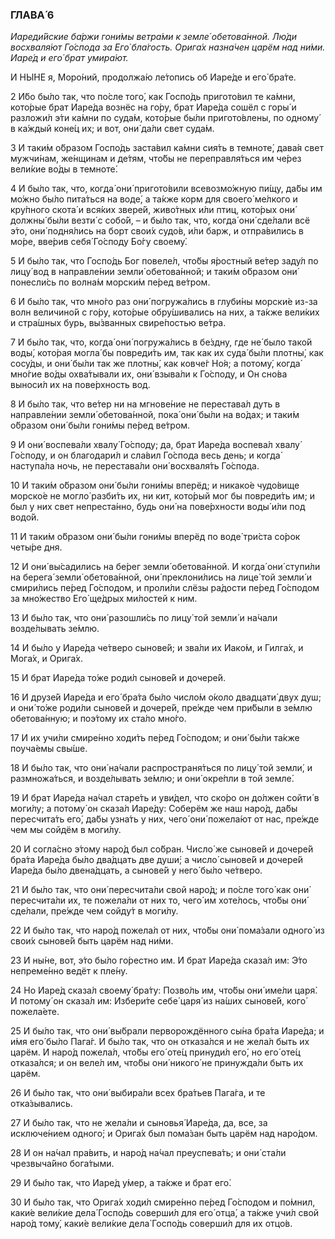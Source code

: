 ### ГЛАВА́ 6

_Иареди́йские ба́ржи гони́мы ветра́ми к земле́ обетова́нной. Лю́ди восхваля́ют Го́спода за Его́ бла́гость. Орига́х назна́чен царём над ни́ми. Иаре́д и его́ брат умира́ют._

И НЫ́НЕ я, Моро́ний, продолжа́ю ле́топись об Иаре́де и его́ бра́те.

2 И́бо бы́ло так, что по́сле того́, как Госпо́дь пригото́вил те ка́мни, кото́рые брат Иаре́да вознёс на го́ру, брат Иаре́да сошёл с горы́ и разложи́л э́ти ка́мни по суда́м, кото́рые бы́ли пригото́влены, по одному́ в ка́ждый коне́ц их; и вот, они́ да́ли свет суда́м.

3 И таки́м о́бразом Госпо́дь заста́вил ка́мни сия́ть в темноте́, дава́я свет мужчи́нам, же́нщинам и де́тям, что́бы не переправля́ться им че́рез вели́кие во́ды в темноте́.

4 И бы́ло так, что, когда́ они́ пригото́вили всевозмо́жную пи́щу, да́бы им мо́жно бы́ло пита́ться на воде́, а та́кже корм для своего́ ме́лкого и кру́пного скота́ и вся́ких звере́й, живо́тных и́ли птиц, кото́рых они́ должны́ бы́ли везти́ с собо́й, – и бы́ло так, что, когда́ они́ сде́лали всё э́то, они́ подня́лись на борт свои́х судо́в, и́ли барж, и отпра́вились в мо́ре, вве́рив себя́ Го́споду Бо́гу своему́.

5 И бы́ло так, что Госпо́дь Бог повеле́л, что́бы я́ростный ве́тер заду́л по лицу́ вод в направле́нии земли́ обетова́нной; и таки́м о́бразом они́ понесли́сь по волна́м морски́м пе́ред ве́тром.

6 И бы́ло так, что мно́го раз они́ погружа́лись в глуби́ны морски́е из-за волн величино́й с го́ру, кото́рые обру́шивались на них, а та́кже вели́ких и стра́шных бурь, вы́званных свире́постью ве́тра.

7 И бы́ло так, что, когда́ они́ погружа́лись в бе́здну, где не́ было тако́й воды́, кото́рая могла́ бы повреди́ть им, так как их суда́ бы́ли плотны́, как сосу́ды, и они́ бы́ли так же плотны́, как ковче́г Но́я; а потому́, когда́ мно́гие во́ды охва́тывали их, они́ взыва́ли к Го́споду, и Он сно́ва выноси́л их на пове́рхность вод.

8 И бы́ло так, что ве́тер ни на мгнове́ние не перестава́л дуть в направле́нии земли́ обетова́нной, пока́ они́ бы́ли на во́дах; и таки́м о́бразом они́ бы́ли гони́мы пе́ред ве́тром.

9 И они́ воспева́ли хвалу́ Го́споду; да, брат Иаре́да воспева́л хвалу́ Го́споду, и он благодари́л и сла́вил Го́спода весь день; и когда́ наступа́ла ночь, не перестава́ли они́ восхваля́ть Го́спода.

10 И таки́м о́бразом они́ бы́ли гони́мы вперёд; и никако́е чудо́вище морско́е не могло́ разби́ть их, ни кит, кото́рый мог бы повреди́ть им; и был у них свет непреста́нно, будь они́ на пове́рхности воды́ и́ли под водо́й.

11 И таки́м о́бразом они́ бы́ли гони́мы вперёд по воде́ три́ста со́рок четы́ре дня.

12 И они́ вы́садились на бе́рег земли́ обетова́нной. И когда́ они́ ступи́ли на берега́ земли́ обетова́нной, они́ преклони́лись на лице́ той земли́ и смири́лись пе́ред Го́сподом, и проли́ли слёзы ра́дости пе́ред Го́сподом за мно́жество Его́ ще́дрых ми́лостей к ним.

13 И бы́ло так, что они́ разошли́сь по лицу́ той земли́ и на́чали возде́лывать зе́млю.

14 И бы́ло у Иаре́да че́тверо сынове́й; и зва́ли их Иако́м, и Гилга́х, и Мога́х, и Орига́х.

15 И брат Иаре́да то́же роди́л сынове́й и дочере́й.

16 И друзе́й Иаре́да и его́ бра́та бы́ло число́м о́коло двадцати́ двух душ; и они́ то́же роди́ли сынове́й и дочере́й, пре́жде чем при́были в зе́млю обетова́нную; и поэ́тому их ста́ло мно́го.

17 И их учи́ли смире́нно ходи́ть пе́ред Го́сподом; и они́ бы́ли та́кже поуча́емы свы́ше.

18 И бы́ло так, что они́ на́чали распространя́ться по лицу́ той земли́, и размножа́ться, и возде́лывать зе́млю; и они́ окре́пли в той земле́.

19 И брат Иаре́да на́чал старе́ть и уви́дел, что ско́ро он до́лжен сойти́ в моги́лу; а потому́ он сказа́л Иаре́ду: Соберём же наш наро́д, да́бы пересчита́ть его́, да́бы узна́ть у них, чего́ они́ пожела́ют от нас, пре́жде чем мы сойдём в моги́лу.

20 И согла́сно э́тому наро́д был со́бран. Число́ же сынове́й и дочере́й бра́та Иаре́да бы́ло два́дцать две души́; а число́ сынове́й и дочере́й Иаре́да бы́ло двена́дцать, а сынове́й у него́ бы́ло че́тверо.

21 И бы́ло так, что они́ пересчита́ли свой наро́д; и по́сле того́ как они́ пересчита́ли их, те пожела́ли от них то, чего́ им хоте́лось, что́бы они́ сде́лали, пре́жде чем сойду́т в моги́лу.

22 И бы́ло так, что наро́д пожела́л от них, что́бы они́ пома́зали одного́ из свои́х сынове́й быть царём над ни́ми.

23 И ны́не, вот, э́то бы́ло го́рестно им. И брат Иаре́да сказа́л им: Э́то непреме́нно ведёт к пле́ну.

24 Но Иаре́д сказа́л своему́ бра́ту: Позво́ль им, что́бы они́ име́ли царя́. И потому́ он сказа́л им: Избери́те себе́ царя́ из на́ших сынове́й, кого́ пожела́ете.

25 И бы́ло так, что они́ вы́брали перворождённого сы́на бра́та Иаре́да; и и́мя его́ бы́ло Пага́г. И бы́ло так, что он отказа́лся и не жела́л быть их царём. И наро́д пожела́л, что́бы его́ оте́ц принуди́л его́, но его́ оте́ц отказа́лся; и он веле́л им, что́бы они́ никого́ не принужда́ли быть их царём.

26 И бы́ло так, что они́ выбира́ли всех бра́тьев Пага́га, и те отка́зывались.

27 И бы́ло так, что не жела́ли и сыновья́ Иаре́да, да, все, за исключе́нием одного́; и Орига́х был пома́зан быть царём над наро́дом.

28 И он на́чал пра́вить, и наро́д на́чал преуспева́ть; и они́ ста́ли чрезвыча́йно бога́тыми.

29 И бы́ло так, что Иаре́д у́мер, а та́кже и брат его́.

30 И бы́ло так, что Орига́х ходи́л смире́нно пе́ред Го́сподом и по́мнил, каки́е вели́кие дела́ Госпо́дь соверши́л для его́ отца́, а та́кже учи́л свой наро́д тому́, каки́е вели́кие дела́ Госпо́дь соверши́л для их отцо́в.
